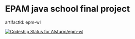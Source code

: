 # EPAM java school final project
artifactId: epm-wl

[ ![Codeship Status for Alsturm/epm-wl](https://app.codeship.com/projects/709898f0-8db8-0135-ad13-029922ea22f6/status?branch=master)](https://app.codeship.com/projects/249711)
